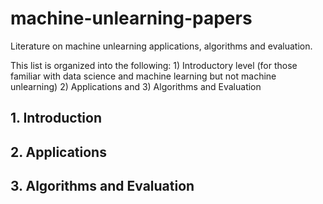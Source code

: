 # machine-unlearning-papers
Literature on machine unlearning applications, algorithms and evaluation. 

This list is organized into the following: 1) Introductory level (for those familiar with data science and machine learning but not machine unlearning) 2) Applications and 3) Algorithms and Evaluation 

## 1. Introduction
## 2. Applications 
## 3. Algorithms and Evaluation 
